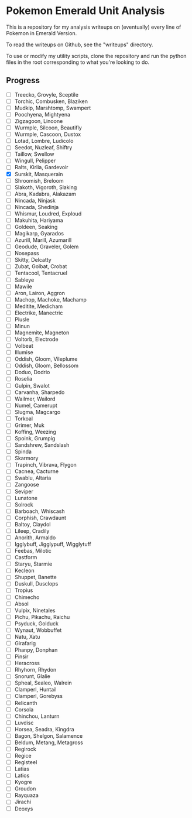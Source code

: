 # Pokemon Emerald Unit Analysis

This is a repository for my analysis writeups on (eventually) every line of Pokemon in Emerald Version. 

To read the writeups on Github, see the "writeups" directory.

To use or modify my utility scripts, clone the repository and run the python files in the root corresponding to what you're looking to do.

## Progress

-[ ] Treecko, Grovyle, Sceptile
-[ ] Torchic, Combusken, Blaziken
-[ ] Mudkip, Marshtomp, Swampert
-[ ] Poochyena, Mightyena
-[ ] Zigzagoon, Linoone
-[ ] Wurmple, Silcoon, Beautifly
-[ ] Wurmple, Cascoon, Dustox
-[ ] Lotad, Lombre, Ludicolo
-[ ] Seedot, Nuzleaf, Shiftry
-[ ] Taillow, Swellow
-[ ] Wingull, Pelipper
-[ ] Ralts, Kirlia, Gardevoir
-[x] Surskit, Masquerain
-[ ] Shroomish, Breloom
-[ ] Slakoth, Vigoroth, Slaking
-[ ] Abra, Kadabra, Alakazam
-[ ] Nincada, Ninjask
-[ ] Nincada, Shedinja
-[ ] Whismur, Loudred, Exploud
-[ ] Makuhita, Hariyama
-[ ] Goldeen, Seaking
-[ ] Magikarp, Gyarados
-[ ] Azurill, Marill, Azumarill
-[ ] Geodude, Graveler, Golem
-[ ] Nosepass
-[ ] Skitty, Delcatty
-[ ] Zubat, Golbat, Crobat
-[ ] Tentacool, Tentacruel
-[ ] Sableye
-[ ] Mawile
-[ ] Aron, Lairon, Aggron
-[ ] Machop, Machoke, Machamp
-[ ] Meditite, Medicham
-[ ] Electrike, Manectric
-[ ] Plusle
-[ ] Minun
-[ ] Magnemite, Magneton
-[ ] Voltorb, Electrode
-[ ] Volbeat
-[ ] Illumise
-[ ] Oddish, Gloom, Vileplume
-[ ] Oddish, Gloom, Bellossom
-[ ] Doduo, Dodrio
-[ ] Roselia
-[ ] Gulpin, Swalot
-[ ] Carvanha, Sharpedo
-[ ] Wailmer, Wailord
-[ ] Numel, Camerupt
-[ ] Slugma, Magcargo
-[ ] Torkoal
-[ ] Grimer, Muk
-[ ] Koffing, Weezing
-[ ] Spoink, Grumpig
-[ ] Sandshrew, Sandslash
-[ ] Spinda
-[ ] Skarmory
-[ ] Trapinch, Vibrava, Flygon
-[ ] Cacnea, Cacturne
-[ ] Swablu, Altaria
-[ ] Zangoose
-[ ] Seviper
-[ ] Lunatone
-[ ] Solrock
-[ ] Barboach, Whiscash
-[ ] Corphish, Crawdaunt
-[ ] Baltoy, Claydol
-[ ] Lileep, Cradily
-[ ] Anorith, Armaldo
-[ ] Igglybuff, Jigglypuff, Wigglytuff
-[ ] Feebas, Milotic
-[ ] Castform
-[ ] Staryu, Starmie
-[ ] Kecleon
-[ ] Shuppet, Banette
-[ ] Duskull, Dusclops
-[ ] Tropius
-[ ] Chimecho
-[ ] Absol
-[ ] Vulpix, Ninetales
-[ ] Pichu, Pikachu, Raichu
-[ ] Psyduck, Golduck
-[ ] Wynaut, Wobbuffet
-[ ] Natu, Xatu
-[ ] Girafarig
-[ ] Phanpy, Donphan
-[ ] Pinsir
-[ ] Heracross
-[ ] Rhyhorn, Rhydon
-[ ] Snorunt, Glalie
-[ ] Spheal, Sealeo, Walrein
-[ ] Clamperl, Huntail
-[ ] Clamperl, Gorebyss
-[ ] Relicanth
-[ ] Corsola
-[ ] Chinchou, Lanturn
-[ ] Luvdisc
-[ ] Horsea, Seadra, Kingdra
-[ ] Bagon, Shelgon, Salamence
-[ ] Beldum, Metang, Metagross
-[ ] Regirock
-[ ] Regice
-[ ] Registeel
-[ ] Latias
-[ ] Latios
-[ ] Kyogre
-[ ] Groudon
-[ ] Rayquaza
-[ ] Jirachi
-[ ] Deoxys